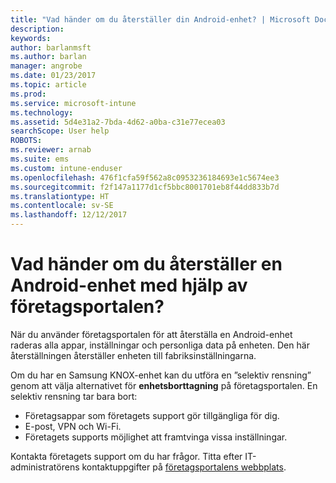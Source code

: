 ```yaml
---
title: "Vad händer om du återställer din Android-enhet? | Microsoft Docs"
description: 
keywords: 
author: barlanmsft
ms.author: barlan
manager: angrobe
ms.date: 01/23/2017
ms.topic: article
ms.prod: 
ms.service: microsoft-intune
ms.technology: 
ms.assetid: 5d4e31a2-7bda-4d62-a0ba-c31e77ecea03
searchScope: User help
ROBOTS: 
ms.reviewer: arnab
ms.suite: ems
ms.custom: intune-enduser
ms.openlocfilehash: 476f1cfa59f562a8c0953236184693e1c5674ee3
ms.sourcegitcommit: f2f147a1177d1cf5bbc8001701eb8f44dd833b7d
ms.translationtype: HT
ms.contentlocale: sv-SE
ms.lasthandoff: 12/12/2017
---
```

# <a name="what-happens-if-you-reset-your-android-device-using-the-company-portal"></a>Vad händer om du återställer en Android-enhet med hjälp av företagsportalen?

När du använder företagsportalen för att återställa en Android-enhet raderas alla appar, inställningar och personliga data på enheten. Den här återställningen återställer enheten till fabriksinställningarna.

Om du har en Samsung KNOX-enhet kan du utföra en ”selektiv rensning” genom att välja alternativet för **enhetsborttagning** på företagsportalen. En selektiv rensning tar bara bort:

- Företagsappar som företagets support gör tillgängliga för dig.
- E-post, VPN och Wi-Fi.
- Företagets supports möjlighet att framtvinga vissa inställningar.

Kontakta företagets support om du har frågor. Titta efter IT-administratörens kontaktuppgifter på [företagsportalens webbplats](https://portal.manage.microsoft.com#HelpDeskDialog).
